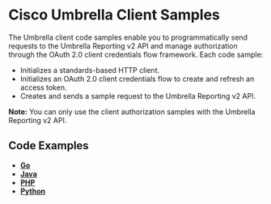# Cisco Umbrella Client Samples

The Umbrella client code samples enable you to programmatically send requests to the Umbrella Reporting v2 API and manage authorization through the OAuth 2.0 client credentials flow framework. Each code sample:

- Initializes a standards-based HTTP client.
- Initializes an OAuth 2.0 client credentials flow to create and refresh an access token.
- Creates and sends a sample request to the Umbrella Reporting v2 API.

**Note:** You can only use the client authorization samples with the Umbrella Reporting v2 API.

## Code Examples

* [**Go**](https://github.com/CiscoDevNet/cloud-security/tree/master/Umbrella/Samples/Auth/client-samples/golang/README.md)
* [**Java**](https://github.com/CiscoDevNet/cloud-security/tree/master/Umbrella/Samples/Auth/client-samples/java/README.md)
* [**PHP**](https://github.com/CiscoDevNet/cloud-security/tree/master/Umbrella/Samples/Auth/client-samples/php/README.md)
* [**Python**](https://github.com/CiscoDevNet/cloud-security/tree/master/Umbrella/Samples/Auth/client-samples/python/README.md)
